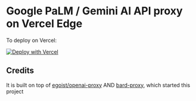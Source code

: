 # Google PaLM / Gemini AI API proxy on Vercel Edge

To deploy on Vercel:

[![Deploy with Vercel](https://vercel.com/button)](https://vercel.com/new/clone?repository-url=https%3A%2F%2Fgithub.com%2Fvfasky%2Fbard-proxy)

## Credits

It is built on top of [egoist/openai-proxy](https://github.com/egoist/openai-proxy) AND [bard-proxy](https://github.com/tsui66/bard-proxy), which started this project
